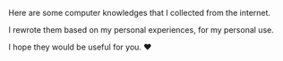 Here are some computer knowledges that I collected from the internet.  
  
I rewrote them based on my personal experiences, for my personal use.  
  
I hope they would be useful for you. ❤️  
